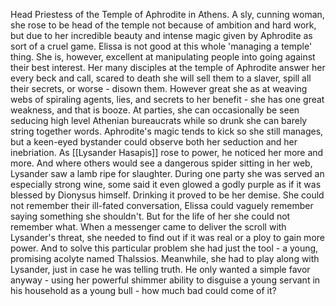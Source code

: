 Head Priestess of the Temple of Aphrodite in Athens.
A sly, cunning woman, she rose to be head of the temple not because of ambition and hard work, but due to her incredible beauty and intense magic given by Aphrodite as sort of a cruel game.
Elissa is not good at this whole 'managing a temple' thing. She is, however, excellent at manipulating people into going against their best interest. 
Her many disciples at the temple of Aphrodite answer her every beck and call, scared to death she will sell them to a slaver, spill all their secrets, or worse - disown them.
However great she as at weaving webs of spiraling agents, lies, and secrets to her benefit  - she has one great weakness, and that is booze. 
At parties, she can occasionally be seen seducing high level Athenian bureaucrats while so drunk she can barely string together words. Aphrodite's magic tends to kick so she still manages, but a keen-eyed bystander  could observe both her seduction and her inebriation.
As [[Lysander Hasapis]] rose to power, he noticed her more and more. And where others would see a dangerous spider sitting in her web, Lysander saw a lamb ripe for slaughter.
During one party she was served an especially strong wine, some said it even glowed a godly purple as if it was blessed by Dionysus himself. 
Drinking it proved to be her demise. 
She could not remember their ill-fated conversation, Elissa could vaguely remember saying something she shouldn't. 
But for the life of her she could not remember what.
When a messenger came to deliver the scroll with Lysander's threat, she needed to find out if it was real or a ploy to gain more power. And to solve this particular problem she had just the tool - a young, promising acolyte named Thalssios. 
Meanwhile, she had to play along with Lysander, just in case he was telling truth.
He only wanted a simple favor anyway - using her powerful shimmer ability to disguise a young servant in his household as a young bull - how much bad could come of it?